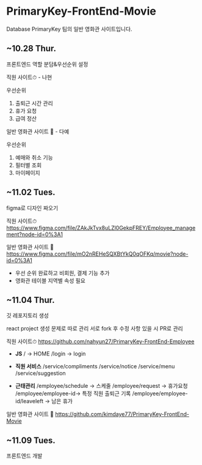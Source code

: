 # PrimaryKey-FrontEnd-Movie

Database PrimaryKey 팀의 일반 영화관 사이트입니다.

## ~10.28 Thur.

프론트엔드 역할 분담&우선순위 설정

직원 사이트⏱ - 나현

우선순위
1. 출퇴근 시간 관리
2. 휴가 요청
3. 급여 정산

일반 영화관 사이트 🍿 - 다예

우선순위 
1. 예매와 취소 기능
2. 필터별 조회
3. 마이페이지

## ~11.02 Tues.

figma로 디자인 짜오기

직원 사이트⏱
https://www.figma.com/file/ZAkJkTvx8uLZl0GekpFREY/Employee_management?node-id=0%3A1

일반 영화관 사이트 🍿
https://www.figma.com/file/mO2nREHeSQXBtYkQ0qOFKq/movie?node-id=0%3A1
- 우선 순위 완료하고 비회원, 결제 기능 추가
- 영화관 테이블 지역별 속성 필요

## ~11.04 Thur.

깃 레포지토리 생성

react project 생성 문제로 따로 관리
서로 fork 후 수정 사항 있을 시 PR로 관리

직원 사이트⏱
<https://github.com/nahyun27/PrimaryKey-FrontEnd-Employee>

- **JS**
/ -> HOME
/login -> login

- **직원 서비스**
/service/compliments
/service/notice
/service/menu 
/service/suggestion 

- **근태관리**
/employee/schedule -> 스케줄 
/employee/request -> 휴가요청
/employee/employee-id-> 특정 직원 출퇴근 기록
/employee/employee-id/leaveleft -> 남은 휴가

일반 영화관 사이트 🍿
https://github.com/kimdaye77/PrimaryKey-FrontEnd-Movie

## ~11.09 Tues.

프론트엔드 개발
